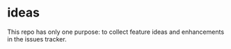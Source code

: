 # ideas
This repo has only one purpose: to collect feature ideas and enhancements in the issues tracker.
